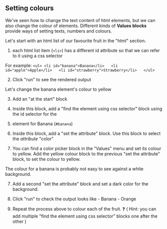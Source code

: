 
## Setting colours


We've seen how to change the text content of html elements, but we can also change the colour of elements.  Different kinds of **Values blocks** provide ways of setting texts, numbers and colours.

Let's start with an html list of our favourite fruit in the "html" section.

1.  each html list item (`<li>`) has a different id attribute so that we can refer to it using a css selector

For example: `<ul>
        <li id="banana">Banana</li>  
        <li id="apple">Apple</li>  
        <li id="strawberry">Strawberry</li>  
        </ul>`

2.  Click "run" to see the rendered output

Let's change the banana element's colour to yellow
    
3.  Add an "at the start" block

4.  Inside this block, add a "find the element using css selector" block using the id selector for the <li> element for Banana (`#banana`)

5.  Inside this block, add a "set the attribute" block. Use this block to select the _attribute_ "color"

6. You can find a color picker block in the "Values" menu and set its colour to yellow. Add the yellow colour block to the previous "set the attribute" block, to set the colour to yellow. 

The colour for a banana is probably not easy to see against a white background.

7. Add a second "set the attribute" block and set a dark color for the background.

8.  Click "run" to check the output looks like
        - Banana
        - Orange

9.  Repeat the process above to colour each of the fruit. 
❓ ( Hint: you can add multiple "find the element using css selector" blocks one after the other )
